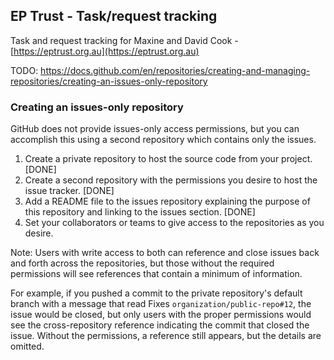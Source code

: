 ## EP Trust - Task/request tracking

Task and request tracking for Maxine and David Cook - [https://eptrust.org.au](https://eptrust.org.au)


TODO: https://docs.github.com/en/repositories/creating-and-managing-repositories/creating-an-issues-only-repository

### Creating an issues-only repository

GitHub does not provide issues-only access permissions, but you can accomplish this using a second repository which contains only the issues.

1. Create a private repository to host the source code from your project. [DONE]
2. Create a second repository with the permissions you desire to host the issue tracker. [DONE]
3. Add a README file to the issues repository explaining the purpose of this repository and linking to the issues section. [DONE]
4. Set your collaborators or teams to give access to the repositories as you desire.

Note: Users with write access to both can reference and close issues back and forth across the repositories, but those without the required permissions will see references that contain a minimum of information.

For example, if you pushed a commit to the private repository's default branch with a message that read Fixes `organization/public-repo#12`, the issue would be closed, but only users with the proper permissions would see the cross-repository reference indicating the commit that closed the issue. Without the permissions, a reference still appears, but the details are omitted.
